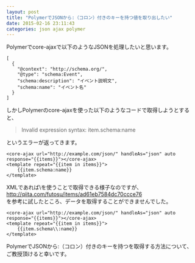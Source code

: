 ```yaml
---
layout: post
title: "PolymerでJSONから:（コロン）付きのキーを持つ値を取り出したい"
date: 2015-02-16 23:11:43
categories: json ajax polymer
---
```

<p>Polymerでcore-ajaxで以下のようなJSONを処理したいと思います。</p>

<pre><code>[
  {
    "@context": "http://schema.org/", 
    "@type": "schema:Event", 
    "schema:description": "イベント説明文", 
    "schema:name": "イベント名"
  }
]
</code></pre>

<p>しかしPolymerのcore-ajaxを使った以下のようなコードで取得しようとすると、</p>

<blockquote>
  <p>Invalid expression syntax: item.schema:name</p>
</blockquote>

<p>というエラーが返ってきます。</p>

<pre><code>&lt;core-ajax url="http://example.com/json/" handleAs="json" auto response="{{items}}"&gt;&lt;/core-ajax&gt;
&lt;template repeat="{{item in items}}"&gt;
    {{item.schema:name}}
&lt;/template&gt;
</code></pre>

<p>XMLであれば\を使うことで取得できる様子なのですが、<br>
<a href="http://qiita.com/futosu/items/ad61eb7584dc70ccce76" rel="nofollow">http://qiita.com/futosu/items/ad61eb7584dc70ccce76</a><br>
を参考に試したところ、データを取得することができませんでした。</p>

<pre><code>&lt;core-ajax url="http://example.com/json/" handleAs="json" auto response="{{items}}"&gt;&lt;/core-ajax&gt;
&lt;template repeat="{{item in items}}"&gt;
    {{item.schema\\:name}}
&lt;/template&gt;
</code></pre>

<p>PolymerでJSONから:（コロン）付きのキーを持つを取得する方法について、<br>
ご教授頂けると幸いです。</p>
